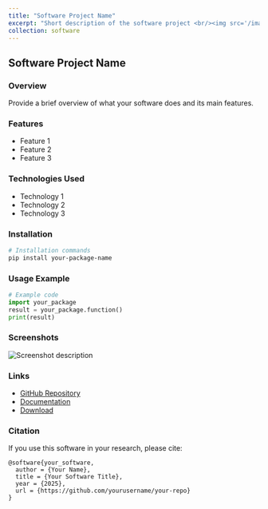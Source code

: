 ```yaml
---
title: "Software Project Name"
excerpt: "Short description of the software project <br/><img src='/images/software-screenshot.png'>"
collection: software
---
```


## Software Project Name

### Overview
Provide a brief overview of what your software does and its main features.

### Features
- Feature 1
- Feature 2
- Feature 3

### Technologies Used
- Technology 1
- Technology 2
- Technology 3

### Installation
```bash
# Installation commands
pip install your-package-name
```

### Usage Example
```python
# Example code
import your_package
result = your_package.function()
print(result)
```

### Screenshots
![Screenshot description](/images/software-screenshot.png)

### Links
- [GitHub Repository](https://github.com/yourusername/your-repo)
- [Documentation](https://your-docs-site.com)
- [Download](https://download-link.com)

### Citation
If you use this software in your research, please cite:
```
@software{your_software,
  author = {Your Name},
  title = {Your Software Title},
  year = {2025},
  url = {https://github.com/yourusername/your-repo}
}
```